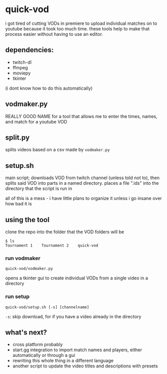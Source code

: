 # quick-vod

i got tired of cutting VODs in premiere to upload individual matches on to youtube because it took too much time. these tools help to make that process easier without having to use an editor.

## dependencies:

- twitch-dl
- ffmpeg
- moviepy
- tkinter

(i dont know how to do this automatically)

## vodmaker.py

REALLY GOOD NAME for a tool that allows me to enter the times, names, and match for a youtube VOD

## split.py

splits videos based on a csv made by `vodmaker.py`

## setup.sh

main script; downloads VOD from twitch channel (unless told not to), then splits said VOD into parts in a named directory. places a file ".ids" into the directory that the script is run in

all of this is a mess - i have little plans to organize it unless i go insane over how bad it is

## using the tool

clone the repo into the folder that the VOD folders will be

```console
$ ls
Tournament 1    Tournament 2    quick-vod
```

### run vodmaker

`quick-vod/vodmaker.py`

opens a tkinter gui to create individual VODs from a single video in a directory

### run setup

`quick-vod/setup.sh [-s] [channelname]`

`-s`: skip download, for if you have a video already in the directory

## what's next?

- cross platform probably
- start.gg integration to import match names and players, either automatically or through a gui
- rewriting this whole thing in a different language
- another script to update the video titles and descriptions with presets
